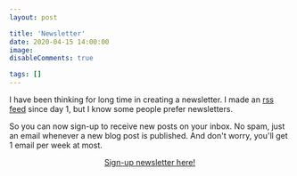 ```yaml
---
layout: post

title: 'Newsletter'
date: 2020-04-15 14:00:00
image: 
disableComments: true

tags: []
---
```


<span class="dropcap">I</span> have been thinking for long time in creating a newsletter. I made an [rss feed](/feed.xml) since day 1, but I know some people prefer newsletters.

So you can now sign-up to receive new posts on your inbox. No spam, just an email whenever a new blog post is published. And don't worry, you'll get 1 email per week at most.

<p align='center'>
 <a href="{{ site.newsletter }}" class='button'>Sign-up newsletter here!</a> 
 <p>
